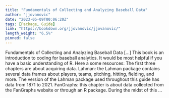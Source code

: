 ```yaml
---
title: "Fundamentals of Collecting and Analyzing Baseball Data"
author: "jjovanovic"
date: "2023-05-09T00:06:20Z"
tags: [Package, Guide]
link: "https://bookdown.org/jjovanovic/jjovanovic/"
length_weight: "6.5%"
pinned: false
---
```


Fundamentals of Collecting and Analyzing Baseball Data [...] This book is an introduction to coding for baseball analytics. It would be most helpful if you have a basic understanding of R. Here a some resources: The first three chapters are about acquiring data. Lahman: the Lahman package contains several data frames about players, teams, pitching, hitting, fielding, and more. The version of the Lahman package used throughout this guide has data from 1871 to 2021. FanGraphs: this chapter is about data collected from the FanGraphs website or through an R package. During the midst of this ...
